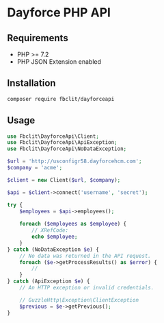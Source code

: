 # Dayforce PHP API

## Requirements

- PHP >= 7.2
- PHP JSON Extension enabled

## Installation

```bash
composer require fbclit/dayforceapi
```

## Usage

```php
use Fbclit\DayforceApi\Client;
use Fbclit\DayforceApi\ApiException;
use Fbclit\DayforceApi\NoDataException;

$url = 'http://usconfigr58.dayforcehcm.com';
$company = 'acme';

$client = new Client($url, $company);

$api = $client->connect('username', 'secret');

try {
    $employees = $api->employees();
    
    foreach ($employees as $employee) {
        // XRefCode:
        echo $employee;
    }
} catch (NoDataException $e) {
    // No data was returned in the API request.
    foreach ($e->getProcessResults() as $error) {
        //
    }
} catch (ApiException $e) {
    // An HTTP exception or invalid credentials.

    // GuzzleHttp\Exception\ClientException
    $previous = $e->getPrevious();
}
```
